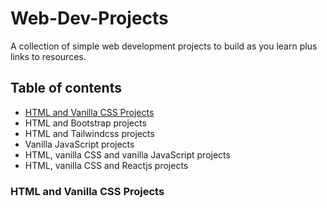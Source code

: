 # Web-Dev-Projects
A collection of simple web development projects to build as you learn plus links to resources.

## Table of contents
* [HTML and Vanilla CSS Projects](#html-and-vanilla-css-projects "Goto html-vanillacss-projects")
* HTML and Bootstrap projects
* HTML and Tailwindcss projects
* Vanilla JavaScript projects
* HTML, vanilla CSS and vanilla JavaScript projects
* HTML, vanilla CSS and Reactjs projects



### HTML and Vanilla CSS Projects

